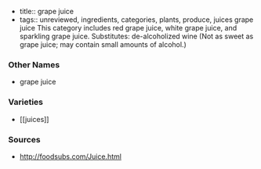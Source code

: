 - title:: grape juice
- tags:: unreviewed, ingredients, categories, plants, produce, juices
grape juice This category includes red grape juice, white grape juice, and sparkling grape juice. Substitutes: de-alcoholized wine (Not as sweet as grape juice; may contain small amounts of alcohol.)

### Other Names

* grape juice

### Varieties

* [[juices]]

### Sources
* http://foodsubs.com/Juice.html
